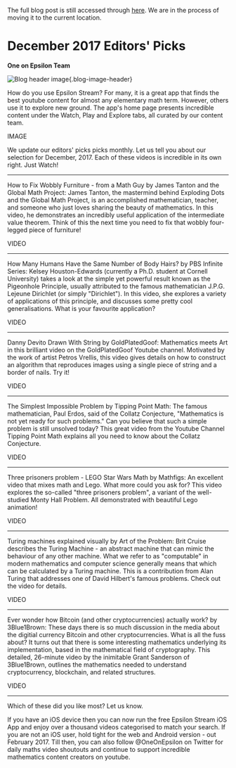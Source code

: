 The full blog post is still accessed through [here](https://www.1onepsilon.com/single-post/2017/12/22/December-2017-Editors-Picks/). We are in the process of moving it to the current location.

# December 2017 Editors' Picks

**One on Epsilon Team**

![Blog header image](https://es-app.com/assets/9dax39.jpg){.blog-image-header}

How do you use Epsilon Stream? For many, it is a great app that finds the best youtube content for almost any elementary math term. However, others use it to explore new ground. The app's home page presents incredible content under the Watch, Play and Explore tabs, all curated by our content team.

IMAGE

We update our editors' picks picks monthly. Let us tell you about our selection for December, 2017. Each of these videos is incredible in its own right. Just Watch!

---

How to Fix Wobbly Furniture - from a Math Guy by James Tanton and the Global Math Project: James Tanton, the mastermind behind Exploding Dots and the Global Math Project, is an accomplished mathematician, teacher, and someone who just loves sharing the beauty of mathematics. In this video, he demonstrates an  incredibly useful application of the intermediate value theorem. Think of this the next time you need to fix that wobbly four-legged piece of furniture!

VIDEO

---

How Many Humans Have the Same Number of Body Hairs? by PBS Infinite Series: Kelsey Houston-Edwards (currently a Ph.D. student at Cornell University) takes a look at the simple yet powerful result known as the Pigeonhole Principle, usually attributed to the famous mathematician J.P.G. Lejeune Dirichlet (or simply "Dirichlet"). In this video, she explores a variety of applications of this principle, and discusses some pretty cool generalisations. What is your favourite application?

VIDEO

---

Danny Devito Drawn With String by GoldPlatedGoof: Mathematics meets Art in this brilliant video on the GoldPlatedGoof Youtube channel. Motivated by the work of artist Petros Vrellis, this video gives details on how to construct an algorithm that reproduces images using a single piece of string and a border of nails. Try it!

VIDEO

---

The Simplest Impossible Problem by Tipping Point Math: The famous mathematician, Paul Erdos, said of the Collatz Conjecture, "Mathematics is not yet ready for such problems." Can you believe that such a simple problem is still unsolved today? This great video from the Youtube Channel Tipping Point Math explains all you need to know about the Collatz Conjecture.

VIDEO

---

Three prisoners problem - LEGO Star Wars Math by Mathfigs: An excellent video that mixes math and Lego. What more could you ask for? This video explores the so-called "three prisoners problem", a variant of the well-studied Monty Hall Problem. All demonstrated with beautiful Lego animation!

VIDEO

---

Turing machines explained visually by Art of the Problem: Brit Cruise describes the Turing Machine - an abstract machine that can mimic the behaviour of any other machine. What we refer to as "computable" in modern mathematics and computer science generally means that which can be calculated by a Turing machine. This is a contribution from Alan Turing that addresses one of David Hilbert's famous problems. Check out the video for details.

VIDEO

---

Ever wonder how Bitcoin (and other cryptocurrencies) actually work? by 3Blue1Brown: These days there is so much discussion in the media about the digitial currency Bitcoin and other cryptocurrencies. What is all the fuss about? It turns out that there is some interesting mathematics underlying its implementation, based in the mathematical field of cryptography. This detailed, 26-minute video by the inimitable Grant Sanderson of 3Blue1Brown, outlines the mathematics needed to understand cryptocurrency, blockchain, and related structures.  

VIDEO

---

Which of these did you like most? Let us know.
 

If you have an iOS device then you can now run the free Epsilon Stream iOS App and enjoy over a thousand videos categorised to match your search. If you are not an iOS user, hold tight for the web and Android version - out February 2017. Till then, you can also follow @OneOnEpsilon on Twitter for daily maths video shoutouts and continue to support incredible mathematics content creators on youtube.